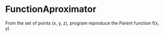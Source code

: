 # FunctionAproximator
From the set of points (x, y, z), program reproduce the Parent function f(x, y)
